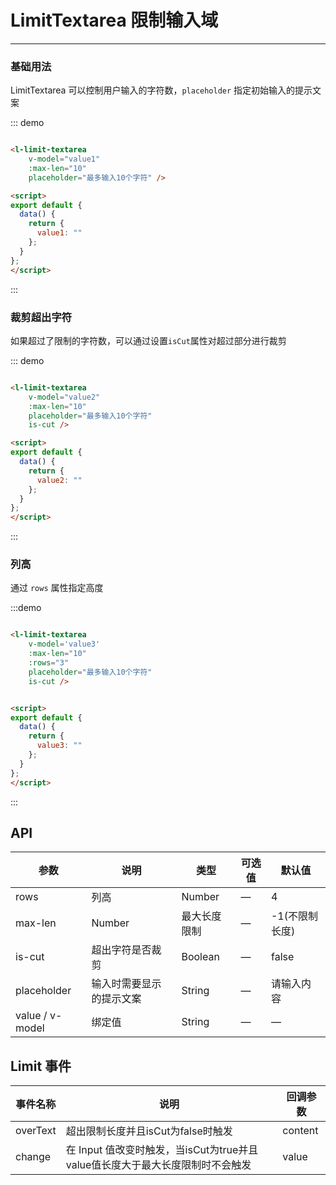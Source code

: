 <script>
export default {
  data() {
    return {
      value1: "",
      value2: "",
      value3: "",
      value4: ""
    };
  }
};
</script>


# LimitTextarea 限制输入域
----
### 基础用法
LimitTextarea 可以控制用户输入的字符数，```placeholder``` 指定初始输入的提示文案
<div class="demo-block">
<l-limit-textarea v-model="value1" :maxLen="10" placeholder="最多输入10个字符"></l-limit-textarea>
</div>

::: demo
```html

<l-limit-textarea 
    v-model="value1" 
    :max-len="10" 
    placeholder="最多输入10个字符" />

<script>
export default {
  data() {
    return {
      value1: ""
    };
  }
};
</script>

```
:::


### 裁剪超出字符
如果超过了限制的字符数，可以通过设置```isCut```属性对超过部分进行裁剪

<div class="demo-block">
<l-limit-textarea v-model="value2" :max-len="10" placeholder="最多输入10个字符" is-cut></l-limit-textarea>
</div>

::: demo
```html

<l-limit-textarea 
    v-model="value2" 
    :max-len="10" 
    placeholder="最多输入10个字符" 
    is-cut />

<script>
export default {
  data() {
    return {
      value2: ""
    };
  }
};
</script>

```
:::

### 列高
通过 ```rows``` 属性指定高度

<div class="demo-block">
<l-limit-textarea v-model='value3' :max-len="10" :rows="3" placeholder="最多输入10个字符" is-cut></l-limit-textarea>
</div>


:::demo
```html

<l-limit-textarea 
    v-model='value3' 
    :max-len="10" 
    :rows="3" 
    placeholder="最多输入10个字符" 
    is-cut />


<script>
export default {
  data() {
    return {
      value3: ""
    };
  }
};
</script>

```
:::



## API

| 参数            | 说明                     | 类型         | 可选值 | 默认值         |
| --------------- | ------------------------ | ------------ | ------ | -------------- |
| rows            | 列高                     | Number       | —      | 4              |
| max-len         | Number                   | 最大长度限制 | —      | -1(不限制长度) |
| is-cut          | 超出字符是否裁剪         | Boolean      | —      | false          |
| placeholder     | 输入时需要显示的提示文案 | String       | —      | 请输入内容     |
| value / v-model | 绑定值                   | String       | —      | —              |


## Limit 事件

| 事件名称 | 说明                                                                          | 回调参数 |
| -------- | ----------------------------------------------------------------------------- | -------- |
| overText | 超出限制长度并且isCut为false时触发                                            | content  |
| change   | 在 Input 值改变时触发，当isCut为true并且value值长度大于最大长度限制时不会触发 | value    |
